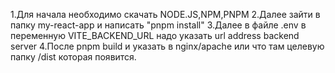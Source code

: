 1.Для начала необходимо скачать NODE.JS,NPM,PNPM
2.Далее зайти в папку my-react-app и написать "pnpm install"
3.Далее в файле .env в переменную VITE_BACKEND_URL надо указать url address backend server
4.После pnpm build и указать в nginx/apache или что там целевую папку /dist которая появится.
